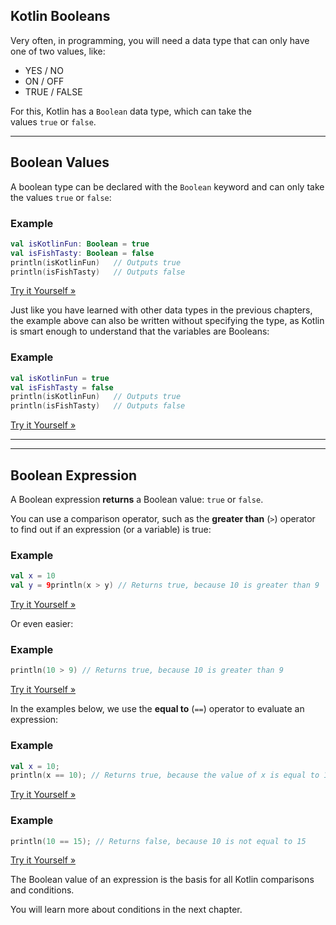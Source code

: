 
## Kotlin Booleans

Very often, in programming, you will need a data type that can only have one of two values, like:

- YES / NO
- ON / OFF
- TRUE / FALSE

For this, Kotlin has a `Boolean` data type, which can take the values `true` or `false`.

---

## Boolean Values

A boolean type can be declared with the `Boolean` keyword and can only take the values `true` or `false`:

### Example

```kotlin
val isKotlinFun: Boolean = true
val isFishTasty: Boolean = false
println(isKotlinFun)   // Outputs true
println(isFishTasty)   // Outputs false 
```

[Try it Yourself »](https://www.w3schools.com/kotlin/trykotlin.php?filename=demo_booleans)

Just like you have learned with other data types in the previous chapters, the example above can also be written without specifying the type, as Kotlin is smart enough to understand that the variables are Booleans:

### Example

```kotlin
val isKotlinFun = true
val isFishTasty = false
println(isKotlinFun)   // Outputs true
println(isFishTasty)   // Outputs false 
```

[Try it Yourself »](https://www.w3schools.com/kotlin/trykotlin.php?filename=demo_booleans_without)

---

---

## Boolean Expression

A Boolean expression **returns** a Boolean value: `true` or `false`.

You can use a comparison operator, such as the **greater than** (`>`) operator to find out if an expression (or a variable) is true:

### Example

```kotlin
val x = 10
val y = 9println(x > y) // Returns true, because 10 is greater than 9
```

[Try it Yourself »](https://www.w3schools.com/kotlin/trykotlin.php?filename=demo_booleans1)

Or even easier:

### Example

```kotlin
println(10 > 9) // Returns true, because 10 is greater than 9
```

[Try it Yourself »](https://www.w3schools.com/kotlin/trykotlin.php?filename=demo_booleans2)

In the examples below, we use the **equal to** (`==`) operator to evaluate an expression:

### Example

```kotlin
val x = 10;
println(x == 10); // Returns true, because the value of x is equal to 10
```

[Try it Yourself »](https://www.w3schools.com/kotlin/trykotlin.php?filename=demo_booleans3)

### Example

```kotlin
println(10 == 15); // Returns false, because 10 is not equal to 15
```

[Try it Yourself »](https://www.w3schools.com/kotlin/trykotlin.php?filename=demo_booleans4)

The Boolean value of an expression is the basis for all Kotlin comparisons and conditions.

You will learn more about conditions in the next chapter.